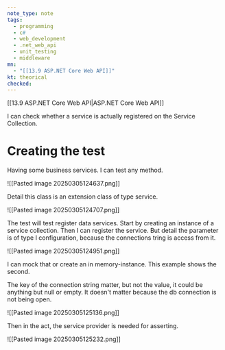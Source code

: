 ```yaml
---
note_type: note
tags:
  - programming
  - c#
  - web_development
  - .net_web_api
  - unit_testing
  - middleware
mn:
  - "[[13.9 ASP.NET Core Web API]]"
kt: theorical
checked:
---
```

[[13.9 ASP.NET Core Web API|ASP.NET Core Web API]]

 I can check whether a service is actually registered on the Service Collection.

# Creating the test
Having some business services. I can test any method. 

![[Pasted image 20250305124637.png]]

Detail this class is an extension class of type service.

![[Pasted image 20250305124707.png]]

The test will test register data services. Start by creating an instance of a service collection. Then I can register the service. But detail the parameter is of type I configuration, because the connections tring is access from it. 

![[Pasted image 20250305124951.png]]

I can mock that or create an in memory-instance. This example shows the second.

The key of the connection string matter, but not the value, it could be anything but null or empty. It doesn't matter because the db connection is not being open. 

![[Pasted image 20250305125136.png]]

Then in the act, the service provider is needed for asserting.

![[Pasted image 20250305125232.png]]


